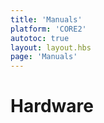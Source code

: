 ```yaml
---
title: 'Manuals'
platform: 'CORE2'
autotoc: true
layout: layout.hbs
page: 'Manuals'
---
```


# Hardware #

